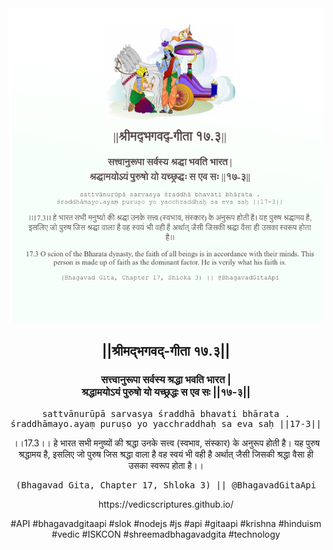 <img src="../../asset/BG_17_3.png"/>
<center><h2>||श्रीमद्‍भगवद्‍-गीता १७.३||</h2>
<h3>सत्त्वानुरूपा सर्वस्य श्रद्धा भवति भारत |<br/>श्रद्धामयोऽयं पुरुषो यो यच्छ्रद्धः स एव सः ||१७-३||</h3>
<pre>sattvānurūpā sarvasya śraddhā bhavati bhārata .<br/>śraddhāmayo.ayaṃ puruṣo yo yacchraddhaḥ sa eva saḥ ||17-3||</pre>
<p>।।17.3।। हे भारत सभी मनुष्यों की श्रद्धा उनके सत्त्व (स्वभाव, संस्कार) के अनुरूप होती है। यह पुरुष श्रद्धामय है, इसलिए जो पुरुष जिस श्रद्धा वाला है वह स्वयं भी वही है अर्थात् जैसी जिसकी श्रद्धा वैसा ही उसका स्वरूप होता है।।</p>
<pre>(Bhagavad Gita, Chapter 17, Shloka 3) || @BhagavadGitaApi</pre><p>https://vedicscriptures.github.io/</p><p>#API #bhagavadgitaapi #slok #nodejs #js #api #gitaapi #krishna #hinduism #vedic #ISKCON #shreemadbhagavadgita #technology</p></center>